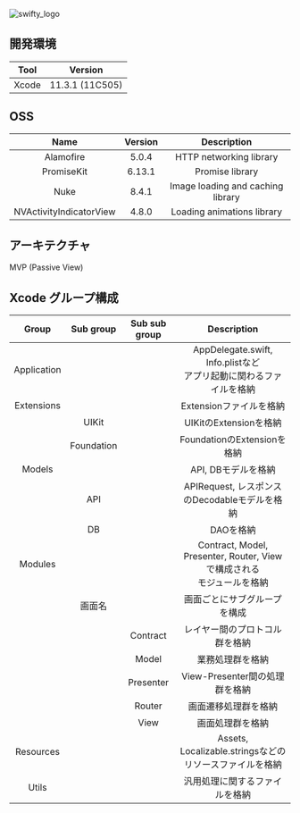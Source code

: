 ![swifty_logo](https://user-images.githubusercontent.com/25205138/77408715-7bd50b80-6dfb-11ea-8ee9-49f1d6cc5cc8.png)

## 開発環境
|Tool|Version|
|:--:|:--:|
|Xcode|11.3.1 (11C505)|

## OSS
|Name|Version|Description|
|:--:|:--:|:--:|
|Alamofire|5.0.4|HTTP networking library|
|PromiseKit|6.13.1|Promise library|
|Nuke|8.4.1|Image loading and caching library|
|NVActivityIndicatorView|4.8.0|Loading animations library|

## アーキテクチャ
MVP (Passive View)

## Xcode グループ構成
|Group|Sub group|Sub sub group|Description|
|:--:|:--:|:--:|:--:|
|Application|||AppDelegate.swift, Info.plistなど<br>アプリ起動に関わるファイルを格納|
|Extensions|||Extensionファイルを格納|
||UIKit||UIKitのExtensionを格納|
||Foundation||FoundationのExtensionを格納|
|Models|||API, DBモデルを格納|
||API||APIRequest, レスポンスのDecodableモデルを格納|
||DB||DAOを格納|
|Modules|||Contract, Model, Presenter, Router, Viewで構成される<br>モジュールを格納|
||画面名||画面ごとにサブグループを構成|
|||Contract|レイヤー間のプロトコル群を格納|
|||Model|業務処理群を格納|
|||Presenter|View-Presenter間の処理群を格納|
|||Router|画面遷移処理群を格納|
|||View|画面処理群を格納|
|Resources|||Assets, Localizable.stringsなどのリソースファイルを格納|
|Utils|||汎用処理に関するファイルを格納|
